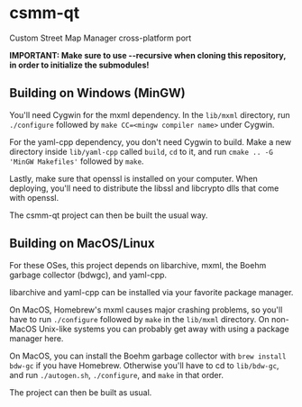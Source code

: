 # csmm-qt
Custom Street Map Manager cross-platform port

**IMPORTANT: Make sure to use --recursive when cloning this repository, in order to initialize the submodules!**

## Building on Windows (MinGW)

You'll need Cygwin for the mxml dependency. In the `lib/mxml` directory, run `./configure` followed by `make CC=<mingw compiler name>` under Cygwin.

For the yaml-cpp dependency, you don't need Cygwin to build. Make a new directory inside `lib/yaml-cpp` called `build`, `cd` to it, and run `cmake .. -G 'MinGW Makefiles'` followed by `make`.

Lastly, make sure that openssl is installed on your computer. When deploying, you'll need to distribute the libssl and libcrypto dlls that come with openssl.

The csmm-qt project can then be built the usual way.

## Building on MacOS/Linux

For these OSes, this project depends on libarchive, mxml, the Boehm garbage collector (bdwgc), and yaml-cpp.

libarchive and yaml-cpp can be installed via your favorite package manager.

On MacOS, Homebrew's mxml causes major crashing problems, so you'll have to run `./configure` followed by `make` in the `lib/mxml` directory. On non-MacOS Unix-like systems you can probably get away with using a package manager here.

On MacOS, you can install the Boehm garbage collector with `brew install bdw-gc` if you have Homebrew. Otherwise you'll have to cd to `lib/bdw-gc`, and run `./autogen.sh`, `./configure`, and `make` in that order.

The project can then be built as usual.
